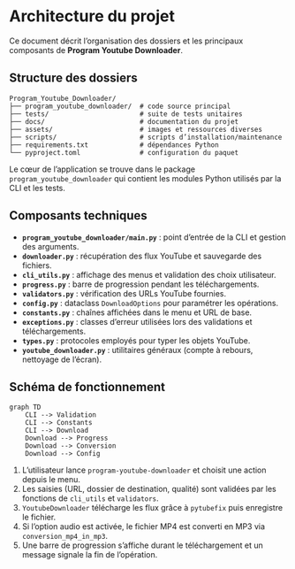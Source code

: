 # Architecture du projet

Ce document décrit l’organisation des dossiers et les principaux composants de **Program Youtube Downloader**.

## Structure des dossiers

```text
Program_Youtube_Downloader/
├── program_youtube_downloader/  # code source principal
├── tests/                       # suite de tests unitaires
├── docs/                        # documentation du projet
├── assets/                      # images et ressources diverses
├── scripts/                     # scripts d’installation/maintenance
├── requirements.txt             # dépendances Python
└── pyproject.toml               # configuration du paquet
```

Le cœur de l’application se trouve dans le package `program_youtube_downloader` qui contient les modules Python utilisés par la CLI et les tests.

## Composants techniques

- **`program_youtube_downloader/main.py`** : point d’entrée de la CLI et gestion des arguments.
- **`downloader.py`** : récupération des flux YouTube et sauvegarde des fichiers.
- **`cli_utils.py`** : affichage des menus et validation des choix utilisateur.
- **`progress.py`** : barre de progression pendant les téléchargements.
- **`validators.py`** : vérification des URLs YouTube fournies.
- **`config.py`** : dataclass `DownloadOptions` pour paramétrer les opérations.
- **`constants.py`** : chaînes affichées dans le menu et URL de base.
- **`exceptions.py`** : classes d’erreur utilisées lors des validations et téléchargements.
- **`types.py`** : protocoles employés pour typer les objets YouTube.
- **`youtube_downloader.py`** : utilitaires généraux (compte à rebours, nettoyage de l’écran).

## Schéma de fonctionnement

```mermaid
graph TD
    CLI --> Validation
    CLI --> Constants
    CLI --> Download
    Download --> Progress
    Download --> Conversion
    Download --> Config
```

1. L’utilisateur lance `program-youtube-downloader` et choisit une action depuis le menu.
2. Les saisies (URL, dossier de destination, qualité) sont validées par les fonctions de `cli_utils` et `validators`.
3. `YoutubeDownloader` télécharge les flux grâce à `pytubefix` puis enregistre le fichier.
4. Si l’option audio est activée, le fichier MP4 est converti en MP3 via `conversion_mp4_in_mp3`.
5. Une barre de progression s’affiche durant le téléchargement et un message signale la fin de l’opération.
